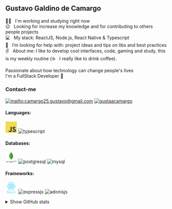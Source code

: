 ## Gustavo Galdino de Camargo

 :man_technologist:  &nbsp; I'm working and studying right now\
 :wink: &nbsp; Looking for increase my knowledge and for contributing to others people projects\
 :computer: &nbsp; My stack: ReactJS, Node.js, React Native & Typescript\
 :mag_right: &nbsp; I’m looking for help with: project ideas and tips on libs and best practices \
 :v: &nbsp; About me: I like to develop cool interfaces, code, gaming and study, this is my weekly routine (:coffee: &nbsp; I really like to drink coffee).

Passionate about how technology can change people's lives\
I'm a FullStack Developer :rocket:

<h3 align="left">Contact-me</h3>
<p align="left">
 <a href="mailto:camargo25.gustavo@gmail.com" target="_parent"><img align="center" src="https://www.vectorlogo.zone/logos/gmail/gmail-icon.svg" alt="mailto:camargo25.gustavo@gmail.com" height="30" width="40" /></a>
<a href="https://linkedin.com/in/gustaacamargo" target="_parent"><img align="center" src="https://raw.githubusercontent.com/rahuldkjain/github-profile-readme-generator/master/src/images/icons/Social/linked-in-alt.svg" alt="gustaacamargo" height="30" width="40" /></a>
</p>

<h4>Languages:</h4>

<p align="left">
 <img src="https://raw.githubusercontent.com/devicons/devicon/master/icons/javascript/javascript-original.svg" alt="javascript" width="36" height="36"/>
 <img src="https://www.vectorlogo.zone/logos/typescriptlang/typescriptlang-icon.svg" alt="typescript" width="36" height="36"/>
</p>

<h4 align="left">Databases:</h4>
<p align="left">
  <img src="https://raw.githubusercontent.com/devicons/devicon/master/icons/mongodb/mongodb-original-wordmark.svg" alt="mongodb" width="36" height="36"/> 
  <img src="https://www.vectorlogo.zone/logos/postgresql/postgresql-icon.svg" alt="postgresql" width="36" height="36"/> 
  <img src="https://www.vectorlogo.zone/logos/mysql/mysql-icon.svg" alt="mysql" width="36" height="36"/> 
</p>

<h4 align="left">Frameworks:</h4>
<p align="left">
  <img src="https://raw.githubusercontent.com/devicons/devicon/master/icons/react/react-original-wordmark.svg" alt="react" width="36" height="36"/>
  <img src="https://www.vectorlogo.zone/logos/expressjs/expressjs-ar21.svg" alt="expressjs" height="36"/>
  <img src="https://www.vectorlogo.zone/logos/adonisjs/adonisjs-ar21.svg" alt="adonisjs" height="36"/>
</p>

<details>
<summary>Show GitHub stats</summary>
<br>
 
<p align="left" style="margin-top:10px;"> <a href="https://github.com/ryo-ma/github-profile-trophy"><img src="https://github-profile-trophy.vercel.app/?username=gustaacamargo&title=MultiLanguage,Commits,Followers,Stars,Repositories,PullRequest&theme=dracula&row=1&margin-w=5" alt="gustaacamargo" /></a> </p>

<p><img align="center" src="https://github-readme-streak-stats.herokuapp.com/?user=gustaacamargo&layout=compact" alt="gustaacamargo" /></p>
 
<p><img align="left" style="display:block;" src="https://github-readme-stats.vercel.app/api/top-langs?username=gustaacamargo&show_icons=true&locale=en&layout=compact" alt="gustaacamargo" /></p>
 
</details>
